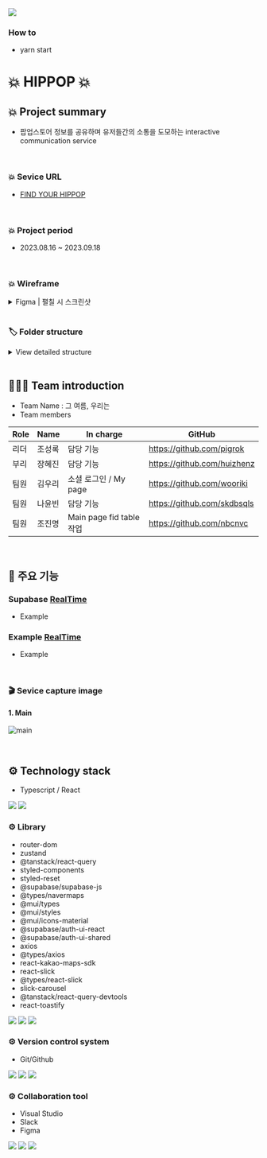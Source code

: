 <img src="https://capsule-render.vercel.app/api?type=wave&color=auto&height=300&section=header&text=💥HIPPOP💥&fontSize=60" />

### How to
- yarn start

# 💥 HIPPOP 💥

## 💥 Project summary

- 팝업스토어 정보를 공유하며 유저들간의 소통을 도모하는 interactive communication service

<br />

### 💥 Sevice URL

- <a href="https://www.hippop.kr/">FIND YOUR HIPPOP</a>

<br />

### 💥 Project period

- 2023.08.16 ~ 2023.09.18

<br />

### 💥 Wireframe

<details>
<summary>Figma | 펼칠 시 스크린샷</summary>
<br />
	
[1](https://github.com/nbcnvc/hippop/assets/109304556/ad7a25ac-f430-45b2-91fa-a59660b61ad9)
![2](https://github.com/nbcnvc/hippop/assets/109304556/cfc9eeb4-dedb-4c8c-82ba-2ef5cd6a3839)
![3](https://github.com/nbcnvc/hippop/assets/109304556/47cf0c5a-8df4-4b9c-a573-7d29cbd01a27)
![4](https://github.com/nbcnvc/hippop/assets/109304556/0193fff7-9e04-4111-a924-0beeb9a1fde3)
![5](https://github.com/nbcnvc/hippop/assets/109304556/049e97a4-c801-494b-bab0-2c9840dd64c0)

<br />

</details>

<br />

### 🏷 Folder structure

<details>
<summary>View detailed structure</summary>
  
```
 ┣ 📂api
 ┃ ┣ 📜alarm 2.ts
 ┃ ┣ 📜alarm.ts
 ┃ ┣ 📜bookmark.ts
 ┃ ┣ 📜comment.ts
 ┃ ┣ 📜message.ts
 ┃ ┣ 📜post 2.ts
 ┃ ┣ 📜post.ts
 ┃ ┣ 📜store.ts
 ┃ ┣ 📜subscribe.ts
 ┃ ┣ 📜supabase.ts
 ┃ ┗ 📜user.ts
 ┣ 📂components
 ┃ ┣ 📂about
 ┃ ┃ ┣ 📜AboutBannser.tsx
 ┃ ┃ ┗ 📜AboutInfo.tsx
 ┃ ┣ 📂auth
 ┃ ┃ ┣ 📂style
 ┃ ┃ ┃ ┗ 📜St.Login.tsx
 ┃ ┃ ┗ 📜Login.tsx
 ┃ ┣ 📂common
 ┃ ┃ ┣ 📂style
 ┃ ┃ ┃ ┣ 📜St.AlarmBox.tsx
 ┃ ┃ ┃ ┣ 📜St.Footer.tsx
 ┃ ┃ ┃ ┣ 📜St.Header.tsx
 ┃ ┃ ┃ ┣ 📜St.NotFound.tsx
 ┃ ┃ ┃ ┗ 📜St.TopButton.tsx
 ┃ ┃ ┣ 📜Alarm.tsx
 ┃ ┃ ┣ 📜AlarmBox.tsx
 ┃ ┃ ┣ 📜Footer.tsx
 ┃ ┃ ┣ 📜Header.tsx
 ┃ ┃ ┣ 📜NotFound.tsx
 ┃ ┃ ┗ 📜TopButton.tsx
 ┃ ┣ 📂community
 ┃ ┃ ┣ 📂detail
 ┃ ┃ ┃ ┣ 📂style
 ┃ ┃ ┃ ┃ ┣ 📜St.Comments.tsx
 ┃ ┃ ┃ ┃ ┣ 📜St.Subscribe.tsx
 ┃ ┃ ┃ ┃ ┗ 📜St.Writer.tsx
 ┃ ┃ ┃ ┣ 📜Comments.tsx
 ┃ ┃ ┃ ┣ 📜Subscribe.tsx
 ┃ ┃ ┃ ┗ 📜Writer.tsx
 ┃ ┃ ┣ 📂main
 ┃ ┃ ┃ ┣ 📂mate
 ┃ ┃ ┃ ┃ ┣ 📂style
 ┃ ┃ ┃ ┃ ┃ ┗ 📜St.MPosts.tsx
 ┃ ┃ ┃ ┃ ┣ 📜MNewPosts.tsx
 ┃ ┃ ┃ ┃ ┣ 📜MPosts.tsx
 ┃ ┃ ┃ ┃ ┗ 📜MStorePosts.tsx
 ┃ ┃ ┃ ┗ 📂review
 ┃ ┃ ┃ ┃ ┣ 📂style
 ┃ ┃ ┃ ┃ ┃ ┗ 📜St.RPosts.tsx
 ┃ ┃ ┃ ┃ ┣ 📜CommentCount.tsx
 ┃ ┃ ┃ ┃ ┣ 📜RNewPosts.tsx
 ┃ ┃ ┃ ┃ ┣ 📜RPopularPosts.tsx
 ┃ ┃ ┃ ┃ ┣ 📜RPosts.tsx
 ┃ ┃ ┃ ┃ ┗ 📜RStorePosts.tsx
 ┃ ┃ ┗ 📂write
 ┃ ┃ ┃ ┣ 📂style
 ┃ ┃ ┃ ┃ ┣ 📜St.Edit.tsx
 ┃ ┃ ┃ ┃ ┣ 📜St.SearchDefault.tsx
 ┃ ┃ ┃ ┃ ┣ 📜St.SearchModal.tsx
 ┃ ┃ ┃ ┃ ┗ 📜St.Write.tsx
 ┃ ┃ ┃ ┣ 📜Edit.tsx
 ┃ ┃ ┃ ┣ 📜Editor.tsx
 ┃ ┃ ┃ ┣ 📜SearchDefault.tsx
 ┃ ┃ ┃ ┣ 📜SearchModal.tsx
 ┃ ┃ ┃ ┗ 📜Write.tsx
 ┃ ┣ 📂detail
 ┃ ┃ ┣ 📂style
 ┃ ┃ ┃ ┣ 📜St.BookMark.tsx
 ┃ ┃ ┃ ┣ 📜St.Calendar.tsx
 ┃ ┃ ┃ ┣ 📜St.HotPlace.tsx
 ┃ ┃ ┃ ┣ 📜St.NearbyStore.tsx
 ┃ ┃ ┃ ┣ 📜St.Share.tsx
 ┃ ┃ ┃ ┣ 📜St.StoreDetail.tsx
 ┃ ┃ ┃ ┗ 📜St.StoreMap.tsx
 ┃ ┃ ┣ 📜BookMark.tsx
 ┃ ┃ ┣ 📜Calendar.tsx
 ┃ ┃ ┣ 📜HotPlace.tsx
 ┃ ┃ ┣ 📜NearbyStore.tsx
 ┃ ┃ ┣ 📜Share.tsx
 ┃ ┃ ┣ 📜StoreDetail.tsx
 ┃ ┃ ┗ 📜StoreMap.tsx
 ┃ ┣ 📂main
 ┃ ┃ ┣ 📂style
 ┃ ┃ ┃ ┗ 📜St.Card.tsx
 ┃ ┃ ┗ 📜Card.tsx
 ┃ ┣ 📂message
 ┃ ┃ ┣ 📂style
 ┃ ┃ ┃ ┣ 📜St.Message.tsx
 ┃ ┃ ┃ ┣ 📜St.MessageDetail.tsx
 ┃ ┃ ┃ ┣ 📜St.MessageReply.tsx
 ┃ ┃ ┃ ┣ 📜St.ReceiveBox.tsx
 ┃ ┃ ┃ ┗ 📜St.SendBox.tsx
 ┃ ┃ ┣ 📜Message.tsx
 ┃ ┃ ┣ 📜MessageDetail.tsx
 ┃ ┃ ┣ 📜MessageReply.tsx
 ┃ ┃ ┣ 📜ReceiveBox.tsx
 ┃ ┃ ┗ 📜SendBox.tsx
 ┃ ┣ 📂mypage
 ┃ ┃ ┣ 📜MyBookmark.tsx
 ┃ ┃ ┣ 📜MyReview.tsx
 ┃ ┃ ┣ 📜MySubModal.tsx
 ┃ ┃ ┗ 📜UserInfo.tsx
 ┃ ┗ 📂search
 ┃ ┃ ┣ 📂style
 ┃ ┃ ┃ ┣ 📜St.SearchCalender.tsx
 ┃ ┃ ┃ ┗ 📜St.SearchList.tsx
 ┃ ┃ ┣ 📜SearchCalendar.tsx
 ┃ ┃ ┗ 📜SearchList.tsx
 ┣ 📂hooks
 ┃ ┣ 📜useHandleImageName.ts
 ┃ ┗ 📜useRealTimeData.ts
 ┣ 📂pages
 ┃ ┣ 📂style
 ┃ ┃ ┣ 📜St.About.tsx
 ┃ ┃ ┣ 📜St.Main.tsx
 ┃ ┃ ┣ 📜St.Mate.tsx
 ┃ ┃ ┣ 📜St.MDetail.tsx
 ┃ ┃ ┣ 📜St.MyPage.tsx
 ┃ ┃ ┣ 📜St.RDetail.tsx
 ┃ ┃ ┣ 📜St.Review.tsx
 ┃ ┃ ┗ 📜St.YourPage.tsx
 ┃ ┣ 📜About.tsx
 ┃ ┣ 📜Detail.tsx
 ┃ ┣ 📜Main.tsx
 ┃ ┣ 📜Mate.tsx
 ┃ ┣ 📜MDetail.tsx
 ┃ ┣ 📜MyPage.tsx
 ┃ ┣ 📜RDetail.tsx
 ┃ ┣ 📜Review.tsx
 ┃ ┣ 📜Search.tsx
 ┃ ┗ 📜YourPage.tsx
 ┣ 📂shared
 ┃ ┣ 📜Layout.tsx
 ┃ ┗ 📜Router.tsx
 ┣ 📂store
 ┃ ┣ 📜index.ts
 ┃ ┗ 📜userStore.ts
 ┣ 📂types
 ┃ ┣ 📜props.ts
 ┃ ┗ 📜types.ts
 ┣ 📜App.css
 ┣ 📜App.test.tsx
 ┣ 📜App.tsx
 ┣ 📜GlobalStyle.tsx
 ┣ 📜index.css
 ┣ 📜index.tsx
 ┣ 📜react-app-env.d.ts
 ┣ 📜reportWebVitals.ts
 ┣ 📜setupTests.ts
 ┗ 📜supabase.d.ts
```
</details>

<br />

## 🧑‍🤝‍🧑 Team introduction

- Team Name : 그 여름, 우리는
- Team members

| Role | Name   | In charge                                 | GitHub                                                                      |
| ---- | ------ | ---------------------------------------------- | --------------------------------------------------------------------------- |
| 리더 | 조성록 | 담당 기능 | <a href="https://github.com/pigrok">https://github.com/pigrok</a>  |
| 부리 | 장혜진 | 담당 기능                    | <a href="https://github.com/huizhenz">https://github.com/huizhenz</a>         |
| 팀원 | 김우리 | 소셜 로그인 / My page                 | <a href="https://github.com/wooriki">https://github.com/wooriki</a>           |
| 팀원 | 나윤빈 | 담당 기능     | <a href="https://github.com/skdbsqls">https://github.com/skdbsqls</a>           |
| 팀원 | 조진명 | Main page fid table 작업               | <a href="https://github.com/nbcnvc">https://github.com/nbcnvc</a>     |

<br />

## 📌 주요 기능

### Supabase <a href="/">RealTime</a>

- Example

### Example <a href="/">RealTime</a>

- Example

  
<br />

### 🎬 Sevice capture image

#### 1. Main

![main](https://github.com/nbcnvc/hippop/assets/109304556/47702ab0-8e95-496c-ba9c-c558ca0f8822)

<br />

## ⚙️ Technology stack

- Typescript / React
<div align=“center”>
<img src="https://img.shields.io/badge/Typescript-DF2CE8?style=for-the-badge&logo=Typescript&logoColor=black">
<img src="https://img.shields.io/badge/React-61DAFB?style=for-the-badge&logo=React&logoColor=black">

</div>

### ⚙️ Library

- router-dom
- zustand
- @tanstack/react-query
- styled-components
- styled-reset
- @supabase/supabase-js
- @types/navermaps
- @mui/types
- @mui/styles
- @mui/icons-material
- @supabase/auth-ui-react
- @supabase/auth-ui-shared
- axios
- @types/axios
- react-kakao-maps-sdk
- react-slick
- @types/react-slick
- slick-carousel
- @tanstack/react-query-devtools
- react-toastify


<div align=“center”>
<img src="https://img.shields.io/badge/styled components-e62744?style=for-the-badge&logo=styledcomponents&logoColor=white"> <img src="https://img.shields.io/badge/React Router DOM-ed7a40?style=for-the-badge&logo=reactrouter&logoColor=white">
<img src="https://img.shields.io/badge/React Query-32b3bf?style=for-the-badge&logo=reactquery&logoColor=white">
</div>

### ⚙️ Version control system

- Git/Github
<div align=“center”>
 <img src="https://img.shields.io/badge/git-7f8c8f?style=for-the-badge&logo=git&logoColor=white">
 <img src="https://img.shields.io/badge/github-595f61?style=for-the-badge&logo=github&logoColor=white">
 <img src="https://img.shields.io/badge/sourcetree-373c3d?style=for-the-badge&logo=sourcetree&logoColor=white">
</div>

### ⚙️ Collaboration tool

- Visual Studio
- Slack
- Figma
<div align=“center”>
 <img src="https://img.shields.io/badge/visual studio code-cf72ae?style=for-the-badge&logo=visualstudiocode&logoColor=white">
 <img src="https://img.shields.io/badge/slack-ad498a?style=for-the-badge&logo=slack&logoColor=white">
 <img src="https://img.shields.io/badge/figma-822f65?style=for-the-badge&logo=slack&logoColor=white">
</div>
